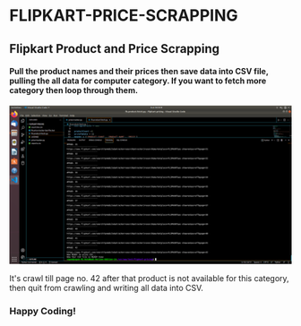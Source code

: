 # FLIPKART-PRICE-SCRAPPING
## Flipkart Product and Price Scrapping

#### Pull the product names and their prices then save data into CSV file, pulling the all data for computer category. If you want to fetch more category then loop through them.
![console](https://github.com/TravelXML/FLIPKART-PRICE-SCRAPPING/blob/main/Screenshot%20from%202022-02-06%2006-50-42.png)

It's crawl till page no. 42 after that product is not available for this category, then quit from crawling and writing all data into CSV.


### Happy Coding!
